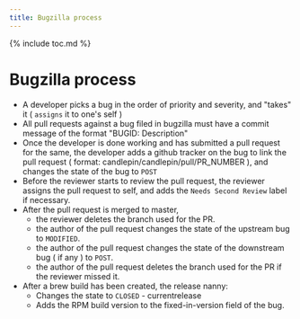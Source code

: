 ```yaml
---
title: Bugzilla process
---
```

{% include toc.md %}

# Bugzilla process

 * A developer picks a bug in the order of priority and severity, and "takes" it ( `assigns` it to one's self )
 * All pull requests against a bug filed in bugzilla must have a commit message of the format "BUGID: Description"
 * Once the developer is done working and has submitted a pull request for the same, the developer adds a github tracker on the bug to link the pull request ( format: candlepin/candlepin/pull/PR_NUMBER ), and changes the state of the bug to `POST`
 * Before the reviewer starts to review the pull request, the reviewer assigns the pull request to self, and adds the `Needs Second Review` label if necessary.
 * After the pull request is merged to master,
   * the reviewer deletes the branch used for the PR.
   * the author of the pull request changes the state of the upstream bug to `MODIFIED`.
   * the author of the pull request changes the state of the downstream bug ( if any ) to `POST`.
   * the author of the pull request deletes the branch used for the PR if the reviewer missed it.
 * After a brew build has been created, the release nanny:
   * Changes the state to `CLOSED` - currentrelease
   * Adds the RPM build version to the fixed-in-version field of the bug.

